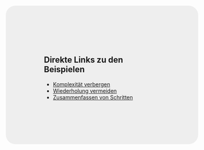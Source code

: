 <!-- .slide: data-transition="zoom-in fade-out" data-background="https://get.pxhere.com/photo/branch-twig-tile-tree-marble-pattern-plant-1607459.jpg" -->

<div style="background-color: #eeeeee; padding:100px; border-radius: 25px;">
<h2>Direkte Links zu den Beispielen</h2>

- [Komplexität verbergen](https://editor.p5js.org/RobWalt/sketches/JEZB3-gSt)
- [Wiederholung vermeiden](https://editor.p5js.org/RobWalt/sketches/eDxinXysV)
- [Zusammenfassen von Schritten](https://editor.p5js.org/RobWalt/sketches/gzhqlXu81)

</div>
